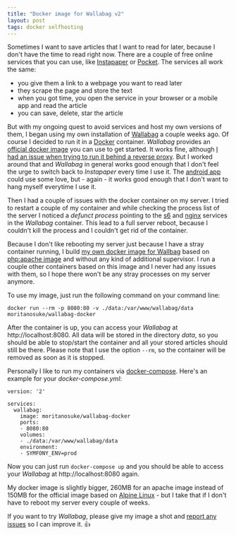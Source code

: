 ```yaml
---
title: "Docker image for Wallabag v2"
layout: post
tags: docker selfhosting
---
```

Sometimes I want to save articles that I want to read for later, because I don't have the time to read right now. There are a couple of free online services that you can use, like [Instapaper][1] or [Pocket][2]. The services all work the same:

  * you give them a link to a webpage you want to read later
  * they scrape the page and store the text
  * when you got time, you open the service in your browser or a mobile app and read the article
  * you can save, delete, star the article

But with my ongoing quest to avoid services and host my own versions of them, I began using my own installation of [Wallabag][0] a couple weeks ago. Of course I decided to run it in a [Docker][3] container. *Wallabag* provides an [official docker image][4] you can use to get started. It works fine, although [I had an issue when trying to run it behind a reverse proxy][5]. But I worked around that and *Wallabag* in general works good enough that I don't feel the urge to switch back to *Instapaper* every time I use it. The [android app][6] could use some love, but - again - it works good enough that I don't want to hang myself everytime I use it.

Then I had a couple of issues with the docker container on my server. I tried to restart a couple of my container and while checking the process list of the server I noticed a *defunct process* pointing to the [s6][7] and [nginx][8] services in the *Wallabag* container. This lead to a full server reboot, because I couldn't kill the process and I couldn't get rid of the container.

Because I don't like rebooting my server just because I have a stray container running, I build [my own docker image for Wallbag][9] based on [php:apache image][10] and without any kind of additional supervisor. I run a couple other containers based on this image and I never had any issues with them, so I hope there won't be any stray processes on my server anymore.

To use my image, just run the following command on your command line:

    docker run --rm -p 8080:80 -v ./data:/var/www/wallabag/data moritanosuke/wallabag-docker

After the container is up, you can access your *Wallabag* at http://localhost:8080. All data will be stored in the directory *data*, so you should be able to stop/start the container and all your stored articles should still be there. Please note that I use the option `--rm`, so the container will be removed as soon as it is stopped.

Personally I like to run my containers via [docker-compose][13]. Here's an example for your *docker-compose.yml*:

````
version: '2'

services:
  wallabag:
    image: moritanosuke/wallabag-docker
    ports:
    - 8080:80
    volumes:
    - ./data:/var/www/wallabag/data
    environment:
    - SYMFONY_ENV=prod
````

Now you can just run `docker-compose up` and you should be able to access your *Wallabag* at http://localhost:8080 again.

My docker image is slightly bigger, 260MB for an apache image instead of 150MB for the official image based on [Alpine Linux][11] - but I take that if I don't have to reboot my server every couple of weeks.

If you want to try *Wallabag*, please give my image a shot and [report any issues][12] so I can improve it. 👍

[0]: https://www.wallabag.org
[1]: https://www.instapaper.com/
[2]: https://getpocket.com
[3]: https://www.docker.com
[4]: http://doc.wallabag.org/en/master/user/installation.html#installation-with-docker
[5]: https://github.com/wallabag/wallabag/issues/2273
[6]: https://play.google.com/store/apps/details?id=fr.gaulupeau.apps.InThePoche
[7]: http://www.skarnet.org/software/s6/
[8]: http://nginx.org
[9]: https://hub.docker.com/r/moritanosuke/wallabag-docker/
[10]: https://hub.docker.com/_/php/
[11]: http://alpinelinux.org
[12]: https://github.com/MoriTanosuke/wallabag-docker/issues
[13]: https://docs.docker.com/compose/
